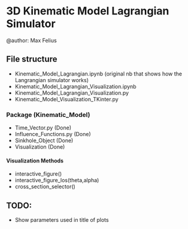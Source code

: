 # 3D Kinematic Model Lagrangian Simulator 
@author: Max Felius

## File structure
- Kinematic_Model_Lagrangian.ipynb (original nb that shows how the Langrangian simulator works)
- Kinematic_Model_Lagrangian_Visualization.ipynb
- Kinematic_Model_Lagrangian_Visualization.py
- Kinematic_Model_Visualization_TKinter.py

### Package (Kinematic_Model)
- Time_Vector.py (Done)
- Influence_Functions.py (Done)
- Sinkhole_Object (Done)
- Visualization (Done)

#### Visualization Methods
- interactive_figure()
- interactive_figure_los(theta,alpha)
- cross_section_selector() 

## TODO:
- Show parameters used in title of plots
